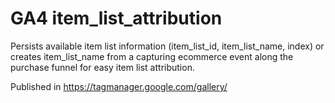 # GA4 item_list_attribution

Persists available item list information (item_list_id, item_list_name, index) or creates item_list_name from a capturing ecommerce event along the purchase funnel for easy item list attribution.

Published in https://tagmanager.google.com/gallery/